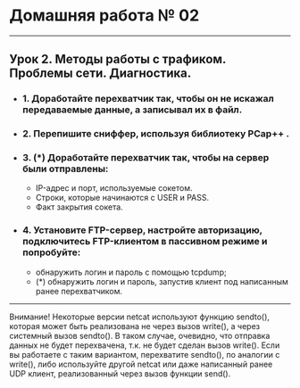 # Домашняя работа № 02
-------------------------------
## Урок 2. Методы работы с трафиком. Проблемы сети. Диагностика.

- ### 1. Доработайте перехватчик так, чтобы он не искажал передаваемые данные, а записывал их в файл.

- ### 2. Перепишите сниффер, используя библиотеку PСap++ .

- ### 3. (*) Доработайте перехватчик так, чтобы на сервер были отправлены:
    - IP-адрес и порт, используемые сокетом.
    - Строки, которые начинаются с USER и PASS.
    - Факт закрытия сокета.

- ### 4. Установите FTP-сервер, настройте авторизацию, подключитесь FTP-клиентом в пассивном режиме и попробуйте:
    - обнаружить логин и пароль с помощью tcpdump;
    - (*) обнаружить логин и пароль, запустив клиент под написанным ранее перехватчиком.

-------------------------------
Внимание!
Некоторые версии netcat используют функцию sendto(), которая может быть реализована не через вызов write(), а через системный вызов sendto(). В таком случае, очевидно, что отправка данных не будет перехвачена, т.к. не будет сделан вызов write(). Если вы работаете с таким вариантом, перехватите sendto(), по аналогии с write(), либо используйте другой netcat или даже написанный ранее UDP клиент, реализованный через вызов функции send().